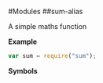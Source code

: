#Modules
<a name="module_sum-alias"></a>
##sum-alias

A simple maths function

  
**Example**  
```js
var sum = require("sum");
```
**Symbols**  

